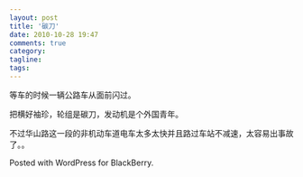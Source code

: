 ```yaml
---
layout: post
title: '碳刀'
date: 2010-10-28 19:47
comments: true
category: 
tagline: 
tags:
---
```

    

等车的时候一辆公路车从面前闪过。

把横好袖珍，轮组是碳刀，发动机是个外国青年。

不过华山路这一段的非机动车道电车太多太快并且路过车站不减速，太容易出事故了。。

Posted with WordPress for BlackBerry.
